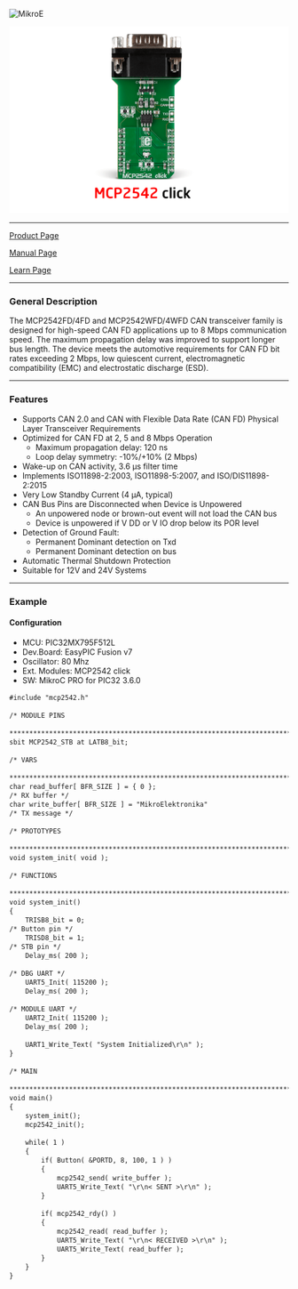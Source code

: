 ![MikroE](http://www.mikroe.com/img/designs/beta/logo_small.png)

![MCP2542_click](mcp2542.png)

---
[Product Page](http://www.mikroe.com/click/mcp2542)

[Manual Page](http://docs.mikroe.com/MCP_2542_click)

[Learn Page](http://learn.mikroe.com/mcp2542/)

---

### General Description

The MCP2542FD/4FD and MCP2542WFD/4WFD CAN
transceiver family is designed for high-speed CAN FD
applications up to 8 Mbps communication speed. The
maximum propagation delay was improved to support longer
bus length.
The device meets the automotive requirements for CAN FD bit
rates exceeding 2 Mbps, low quiescent current,
electromagnetic compatibility (EMC) and electrostatic
discharge (ESD).

---

### Features

- Supports CAN 2.0 and CAN with Flexible Data Rate (CAN FD) Physical Layer Transceiver Requirements
- Optimized for CAN FD at 2, 5 and 8 Mbps Operation
	+ Maximum propagation delay: 120 ns
	+ Loop delay symmetry: -10%/+10% (2 Mbps)
- Wake-up on CAN activity, 3.6 μs filter time
- Implements ISO11898-2:2003, ISO11898-5:2007, and ISO/DIS11898-2:2015
- Very Low Standby Current (4 μA, typical)
- CAN Bus Pins are Disconnected when Device is Unpowered
	+ An unpowered node or brown-out event will not load the CAN bus
	+ Device is unpowered if V DD or V IO drop below its POR level
- Detection of Ground Fault:
	+ Permanent Dominant detection on Txd
	+ Permanent Dominant detection on bus
- Automatic Thermal Shutdown Protection
- Suitable for 12V and 24V Systems

---

### Example

#### Configuration
* MCU:             PIC32MX795F512L
* Dev.Board:       EasyPIC Fusion v7
* Oscillator:      80 Mhz
* Ext. Modules:    MCP2542 click
* SW:              MikroC PRO for PIC32 3.6.0

```
#include "mcp2542.h"

/* MODULE PINS
 ******************************************************************************/
sbit MCP2542_STB at LATB8_bit;

/* VARS
 ******************************************************************************/
char read_buffer[ BFR_SIZE ] = { 0 };                                           /* RX buffer */
char write_buffer[ BFR_SIZE ] = "MikroElektronika"               		/* TX message */

/* PROTOTYPES
 ******************************************************************************/
void system_init( void );

/* FUNCTIONS
 ******************************************************************************/
void system_init()
{
    TRISB8_bit = 0;                                                             /* Button pin */
    TRISD8_bit = 1;                                                             /* STB pin */
    Delay_ms( 200 );
                                                                                /* DBG UART */
    UART5_Init( 115200 );
    Delay_ms( 200 );
                                                                                /* MODULE UART */
    UART2_Init( 115200 );
    Delay_ms( 200 );

    UART1_Write_Text( "System Initialized\r\n" );
}

/* MAIN
 ******************************************************************************/
void main()
{
    system_init();
    mcp2542_init();

    while( 1 )
    {
        if( Button( &PORTD, 8, 100, 1 ) )
        {
            mcp2542_send( write_buffer );
            UART5_Write_Text( "\r\n< SENT >\r\n" );
        }

        if( mcp2542_rdy() )
        {
            mcp2542_read( read_buffer );
            UART5_Write_Text( "\r\n< RECEIVED >\r\n" );
            UART5_Write_Text( read_buffer );
        }
    }
}
```
